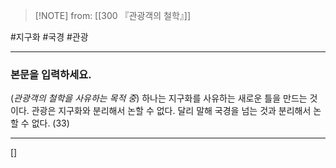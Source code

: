  > [!NOTE] from: [[300 『관광객의 철학』]]
  
#지구화 #국경 #관광 

--- 
### 본문을 입력하세요.
(*관광객의 철학을 사유하는 목적 중*) 하나는 지구화를 사유하는 새로운 틀을 만드는 것이다. 관광은 지구화와 분리해서 논할 수 없다. 달리 말해 국경을 넘는 것과 분리해서 논할 수 없다. (33)



--- 
[]